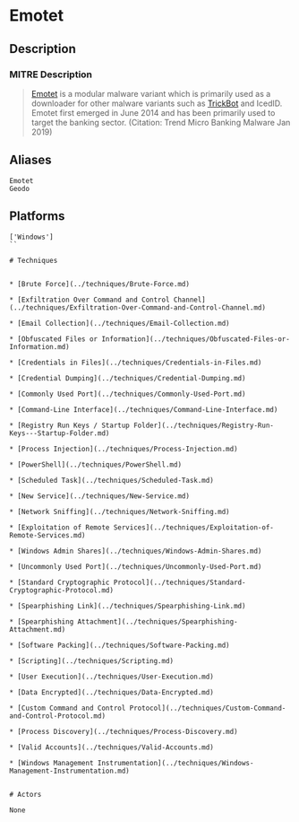 
# Emotet

## Description

### MITRE Description

> [Emotet](https://attack.mitre.org/software/S0367) is a modular malware variant which is primarily used as a downloader for other malware variants such as [TrickBot](https://attack.mitre.org/software/S0266) and IcedID. Emotet first emerged in June 2014 and has been primarily used to target the banking sector. (Citation: Trend Micro Banking Malware Jan 2019)

## Aliases

```
Emotet
Geodo
```

## Platforms

```
['Windows']
``

# Techniques


* [Brute Force](../techniques/Brute-Force.md)

* [Exfiltration Over Command and Control Channel](../techniques/Exfiltration-Over-Command-and-Control-Channel.md)
    
* [Email Collection](../techniques/Email-Collection.md)
    
* [Obfuscated Files or Information](../techniques/Obfuscated-Files-or-Information.md)
    
* [Credentials in Files](../techniques/Credentials-in-Files.md)
    
* [Credential Dumping](../techniques/Credential-Dumping.md)
    
* [Commonly Used Port](../techniques/Commonly-Used-Port.md)
    
* [Command-Line Interface](../techniques/Command-Line-Interface.md)
    
* [Registry Run Keys / Startup Folder](../techniques/Registry-Run-Keys---Startup-Folder.md)
    
* [Process Injection](../techniques/Process-Injection.md)
    
* [PowerShell](../techniques/PowerShell.md)
    
* [Scheduled Task](../techniques/Scheduled-Task.md)
    
* [New Service](../techniques/New-Service.md)
    
* [Network Sniffing](../techniques/Network-Sniffing.md)
    
* [Exploitation of Remote Services](../techniques/Exploitation-of-Remote-Services.md)
    
* [Windows Admin Shares](../techniques/Windows-Admin-Shares.md)
    
* [Uncommonly Used Port](../techniques/Uncommonly-Used-Port.md)
    
* [Standard Cryptographic Protocol](../techniques/Standard-Cryptographic-Protocol.md)
    
* [Spearphishing Link](../techniques/Spearphishing-Link.md)
    
* [Spearphishing Attachment](../techniques/Spearphishing-Attachment.md)
    
* [Software Packing](../techniques/Software-Packing.md)
    
* [Scripting](../techniques/Scripting.md)
    
* [User Execution](../techniques/User-Execution.md)
    
* [Data Encrypted](../techniques/Data-Encrypted.md)
    
* [Custom Command and Control Protocol](../techniques/Custom-Command-and-Control-Protocol.md)
    
* [Process Discovery](../techniques/Process-Discovery.md)
    
* [Valid Accounts](../techniques/Valid-Accounts.md)
    
* [Windows Management Instrumentation](../techniques/Windows-Management-Instrumentation.md)
    

# Actors

None
